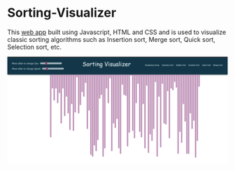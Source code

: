 # Sorting-Visualizer
This [web app](https://abhishekbhamare.github.io/Sorting-Visualizer/) built using Javascript, HTML and CSS and is used to visualize classic sorting algorithms such as Insertion sort, Merge sort, Quick sort, Selection sort, etc.

![Screenshot](https://github.com/AbhishekBhamare/Sorting-Visualizer/blob/AbhishekBhamare-patch-1/Screenshot.png)
